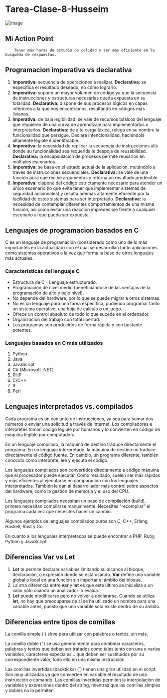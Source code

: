 # Tarea-Clase-8-Husseim

![image](https://github.com/husseimv/Tarea-Clase-8-Husseim/assets/142638555/d753976f-f698-4941-8c61-c29f753bde79)

## Mi Action Point
		
		Tener más horas de estudio de calidad y ser más eficiente en la busqueda de respuestas.

## Programacion imperativa vs declarativa

 1. **Imperativa:** secuencia de operaciones a realizar.
	 **Declarativa:** se especifica el resultado deseado, no cómo lograrlo.
 2. **Imperativa:** supone un mayor volumen de código ya que la secuencia de instrucciones 		    y estructuras necesarias queda expuesta en su totalidad.
	 **Declarativa:** dispone de sus procesos lógicos en capas inferiores a la que nos encontramos, resultando en códigos más livianos.
 3. **Imperativa:** de baja legibilidad, se vale de recursos básicos del lenguaje que requieren de una curva de aprendizaje para implementarlos o interpretarlos.
	 **Declarativa:** de alta carga léxica, relega en su nombre la funcionalidad que persigue. Declara intencionalidad, haciéndola altamente legible e identificable.
 4. **Imperativa:** la necesidad de replicar la secuencia de instrucciones allá donde su funcionalidad sea requerida le despoja de reusabilidad.
	 **Declarativa:** la encapsulación de procesos permite reusarlos en múltiples escenarios.
 5. **Imperativa:** se basa en el estado actual de la aplicación, mutándolo a través de instrucciones secuenciales.
	 **Declarativa:** se vale de una función pura que recibe argumentos y retorna un resultado predecible.
 6. **Imperativa:** dispone del código estrictamente necesario para atender un único escenario (lo que evita tener que implementar sistemas de seguridad adicionales) y resulta además altamente eficiente por la facilidad de estos sistemas para ser interpretado.
	 **Declarativa:** la necesidad de contemplar diferentes comportamientos de una misma función, así como evitar una reacción impredecible frente a cualquier escenario al que pueda ser expuesta.

##  Lenguajes de programacion basados en C

C es un lenguaje de programación (considerado como uno de lo más importantes en la actualidad) con el cual se desarrollan tanto aplicaciones como sistemas operativos a la vez que forma la base de otros lenguajes más actuales.

### **Características del lenguaje C**

-   Estructura de C - Lenguaje estructurado.
-   Programación de nivel medio (beneficiándose de las ventajas de la programación de alto y bajo nivel).
-   No depende del hardware, por lo que se puede migrar a otros sistemas.
-   No es un lenguaje para una tarea específica, pudiendo programar tanto un sistema operativo, una hoja de cálculo o un juego.
-   Ofrece un control absoluto de todo lo que sucede en el ordenador.
-   Organización del trabajo con total libertad.
-   Los programas son producidos de forma rápida y son bastante potentes.

### Lenguajes basados en C más utilizados

1. Python
2. Java
3. JavaScript 
4. C# (Microsoft .NET)
5. PHP
6. C/C++
7. R
8. Perl

##  Lenguajes interpretados vs. compilados

Cada programa es un conjunto de instrucciones, ya sea para sumar dos números o enviar una solicitud a través de Internet. Los compiladores e intérpretes toman código legible por humanos y lo convierten en código de máquina legible por computadora.

En un lenguaje compilado, la máquina de destino traduce directamente el programa. En un lenguaje interpretado, la máquina de destino no traduce directamente el código fuente. En cambio, un programa diferente, también conocido como intérprete, lee y ejecuta el código.

Los lenguajes compilados son convertidos directamente a código máquina que el procesador puede ejecutar. Como resultado, suelen ser más rápidos y más eficientes al ejecutarse en comparación con los lenguajes interpretados. También le dan al desarrollador más control sobre aspectos del hardware, como la gestión de memoria y el uso del CPU.

Los lenguajes compilados necesitan un paso de compilación (build), primero necesitan compilarse manualmente. Necesitas "recompilar" el programa cada vez que necesites hacer un cambio.

Algunos ejemplos de lenguajes compilados puros son C, C++, Erlang, Haskell, Rust y Go.

En cuanto a los lenguajes interpretados se puede encontrar a PHP, Ruby, Python y JavaScript.

##  Diferencias Var vs Let

1. **Let** te permite declarar variables limitando su alcance al bloque, declaración, o expresión donde se está usando.  **Var** define una variable global o local en una función sin importar el ámbito del bloque. 
2. La otra diferencia entre **var** y **let** es que este último se inicializa a un valor sólo cuando un analizador lo evalúa.
3. **Let** puede modificarse pero no volver a declararse. Cuando se utiliza **let**, no hay que preocuparse de sí se ha utilizado un nombre para una variable antes, puesto que una variable solo existe dentro de su ámbito.

##  Diferencias entre tipos de comillas

La comilla simple (') sirve para utilizar con palabras o textos, sin más.

La comilla doble (") se usa generalmente para combinar caracteres, palabras y textos que deben ser tratados como tales junto con una o varías variables, caracteres especiales... que deben ser sustituídos por su correspondiente valor, todo ello en una misma instrucción.

Las comillas invertidas (backticks) (`) tienen una gran utilidad en el script. Son muy utilizadas ya que convierten en variable el resultado de una instrucción o comando. Las comillas invertidas permiten la interpolación de variables y expresiones dentro del string, mientras que las comillas simples y dobles no lo permiten.
